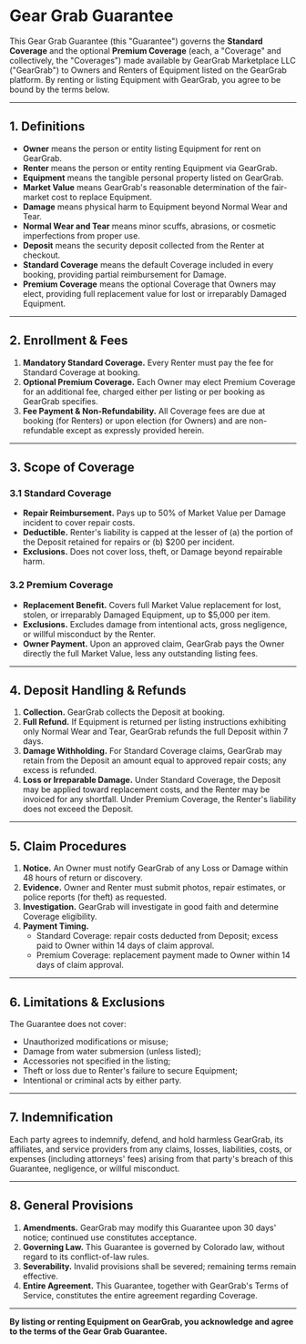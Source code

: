 # Gear Grab Guarantee

This Gear Grab Guarantee (this "Guarantee") governs the **Standard Coverage** and the optional **Premium Coverage** (each, a "Coverage" and collectively, the "Coverages") made available by GearGrab Marketplace LLC ("GearGrab") to Owners and Renters of Equipment listed on the GearGrab platform. By renting or listing Equipment with GearGrab, you agree to be bound by the terms below.

---

## 1. Definitions

* **Owner** means the person or entity listing Equipment for rent on GearGrab.
* **Renter** means the person or entity renting Equipment via GearGrab.
* **Equipment** means the tangible personal property listed on GearGrab.
* **Market Value** means GearGrab's reasonable determination of the fair-market cost to replace Equipment.
* **Damage** means physical harm to Equipment beyond Normal Wear and Tear.
* **Normal Wear and Tear** means minor scuffs, abrasions, or cosmetic imperfections from proper use.
* **Deposit** means the security deposit collected from the Renter at checkout.
* **Standard Coverage** means the default Coverage included in every booking, providing partial reimbursement for Damage.
* **Premium Coverage** means the optional Coverage that Owners may elect, providing full replacement value for lost or irreparably Damaged Equipment.

---

## 2. Enrollment & Fees

1. **Mandatory Standard Coverage.** Every Renter must pay the fee for Standard Coverage at booking.
2. **Optional Premium Coverage.** Each Owner may elect Premium Coverage for an additional fee, charged either per listing or per booking as GearGrab specifies.
3. **Fee Payment & Non-Refundability.** All Coverage fees are due at booking (for Renters) or upon election (for Owners) and are non-refundable except as expressly provided herein.

---

## 3. Scope of Coverage

### 3.1 Standard Coverage

* **Repair Reimbursement.** Pays up to 50% of Market Value per Damage incident to cover repair costs.
* **Deductible.** Renter's liability is capped at the lesser of (a) the portion of the Deposit retained for repairs or (b) $200 per incident.
* **Exclusions.** Does not cover loss, theft, or Damage beyond repairable harm.

### 3.2 Premium Coverage

* **Replacement Benefit.** Covers full Market Value replacement for lost, stolen, or irreparably Damaged Equipment, up to $5,000 per item.
* **Exclusions.** Excludes damage from intentional acts, gross negligence, or willful misconduct by the Renter.
* **Owner Payment.** Upon an approved claim, GearGrab pays the Owner directly the full Market Value, less any outstanding listing fees.

---

## 4. Deposit Handling & Refunds

1. **Collection.** GearGrab collects the Deposit at booking.
2. **Full Refund.** If Equipment is returned per listing instructions exhibiting only Normal Wear and Tear, GearGrab refunds the full Deposit within 7 days.
3. **Damage Withholding.** For Standard Coverage claims, GearGrab may retain from the Deposit an amount equal to approved repair costs; any excess is refunded.
4. **Loss or Irreparable Damage.** Under Standard Coverage, the Deposit may be applied toward replacement costs, and the Renter may be invoiced for any shortfall. Under Premium Coverage, the Renter's liability does not exceed the Deposit.

---

## 5. Claim Procedures

1. **Notice.** An Owner must notify GearGrab of any Loss or Damage within 48 hours of return or discovery.
2. **Evidence.** Owner and Renter must submit photos, repair estimates, or police reports (for theft) as requested.
3. **Investigation.** GearGrab will investigate in good faith and determine Coverage eligibility.
4. **Payment Timing.**
   * Standard Coverage: repair costs deducted from Deposit; excess paid to Owner within 14 days of claim approval.
   * Premium Coverage: replacement payment made to Owner within 14 days of claim approval.

---

## 6. Limitations & Exclusions

The Guarantee does not cover:

* Unauthorized modifications or misuse;
* Damage from water submersion (unless listed);
* Accessories not specified in the listing;
* Theft or loss due to Renter's failure to secure Equipment;
* Intentional or criminal acts by either party.

---

## 7. Indemnification

Each party agrees to indemnify, defend, and hold harmless GearGrab, its affiliates, and service providers from any claims, losses, liabilities, costs, or expenses (including attorneys' fees) arising from that party's breach of this Guarantee, negligence, or willful misconduct.

---

## 8. General Provisions

1. **Amendments.** GearGrab may modify this Guarantee upon 30 days' notice; continued use constitutes acceptance.
2. **Governing Law.** This Guarantee is governed by Colorado law, without regard to its conflict-of-law rules.
3. **Severability.** Invalid provisions shall be severed; remaining terms remain effective.
4. **Entire Agreement.** This Guarantee, together with GearGrab's Terms of Service, constitutes the entire agreement regarding Coverage.

---

**By listing or renting Equipment on GearGrab, you acknowledge and agree to the terms of the Gear Grab Guarantee.**
